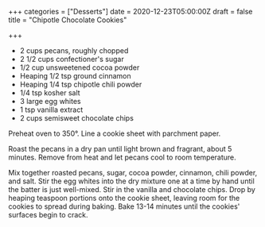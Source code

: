 +++
categories = ["Desserts"]
date = 2020-12-23T05:00:00Z
draft = false
title = "Chipotle Chocolate Cookies"

+++
* 2 cups pecans, roughly chopped 
* 2 1/2 cups confectioner's sugar 
* 1/2 cup unsweetened cocoa powder 
* Heaping 1/2 tsp ground cinnamon 
* Heaping 1/4 tsp chipotle chili powder 
* 1/4 tsp kosher salt 
* 3 large egg whites 
* 1 tsp vanilla extract 
* 2 cups semisweet chocolate chips

Preheat oven to 350°. Line a cookie sheet with parchment paper. 

Roast the pecans in a dry pan until light brown and fragrant, about 5 minutes. Remove from heat and let pecans cool to room temperature. 

Mix together roasted pecans, sugar, cocoa powder, cinnamon, chili powder, and salt. Stir the egg whites into the dry mixture one at a time by hand until the batter is just well-mixed. Stir in the vanilla and chocolate chips. Drop by heaping teaspoon portions onto the cookie sheet, leaving room for the cookies to spread during baking. Bake 13-14 minutes until the cookies' surfaces begin to crack.
